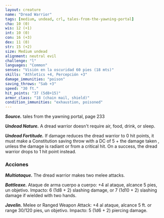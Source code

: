 ```yaml
---
layout: creature
name: "Dread Warrior"
tags: [medium, undead, crl, tales-from-the-yawning-portal]
cha: 10 (0)
wis: 12 (+1)
int: 10 (0)
con: 16 (+3)
dex: 11 (0)
str: 15 (+2)
size: Medium undead
alignment: neutral evil
challenge: "l"
languages: "Common"
senses: "Visión en la oscuridad 60 pies (18 mts)"
skills: "Athletics +4, Percepción +3"
damage_immunities: "poison"
saving_throws: "Sab +3"
speed: "30 ft."
hit_points: "37 (5d8+15)"
armor_class: "18 (chain mail, shield)"
condition_immunities: "exhaustion, poisoned"
---
```


***Source.*** tales from the yawning portal,  page 233

***Undead Nature.*** A dread warrior doesn't require air, food, drink, or sleep.

***Undead Fortitude.*** If damage reduces the dread warrior to 0 hit points, it must make a Constitution saving throw with a DC of 5 + the damage taken , unless the damage is radiant or from a critical hit. On a success, the dread warrior drops to 1 hit point instead.

### Acciones

***Multiataque.*** The dread warrior makes two melee attacks.

***Battleaxe.*** Ataque de arma cuerpo a cuerpo: +4 al ataque, alcance 5 pies, un objetivo. Impacto: 6 (1d8 + 2) slashing damage, or 7 (1d10 + 2) slashing damage if wielded with two hands.

***Javelin.*** Melee or Ranged Weapon Attack: +4 al ataque, alcance 5 ft. or range 30/120 pies, un objetivo. Impacto: 5 (1d6 + 2) piercing damage.